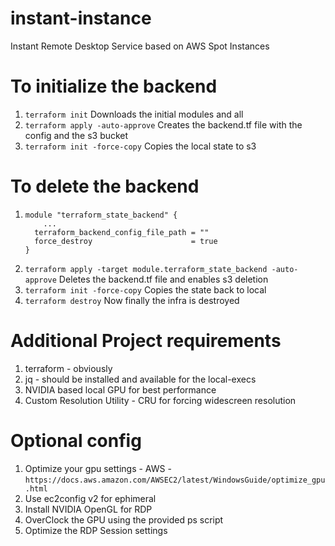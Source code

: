 # instant-instance

Instant Remote Desktop Service based on AWS Spot Instances

# To initialize the backend

1. `terraform init` Downloads the initial modules and all
2. `terraform apply -auto-approve` Creates the backend.tf file with the config and the s3 bucket
3. `terraform init -force-copy` Copies the local state to s3

# To delete the backend

1. ```hcl
   module "terraform_state_backend" {
       ...
     terraform_backend_config_file_path = ""
     force_destroy                      = true
   }
   ```
2. `terraform apply -target module.terraform_state_backend -auto-approve` Deletes the backend.tf file and enables s3 deletion
3. `terraform init -force-copy` Copies the state back to local
4. `terraform destroy` Now finally the infra is destroyed

# Additional Project requirements

1. terraform - obviously
2. jq - should be installed and available for the local-execs
3. NVIDIA based local GPU for best performance
4. Custom Resolution Utility - CRU for forcing widescreen resolution

# Optional config
1. Optimize your gpu settings - AWS - `https://docs.aws.amazon.com/AWSEC2/latest/WindowsGuide/optimize_gpu.html`
2. Use ec2config v2 for ephimeral
3. Install NVIDIA OpenGL for RDP
4. OverClock the GPU using the provided ps script
5. Optimize the RDP Session settings
